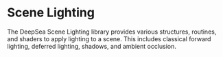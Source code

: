 # Scene Lighting

The DeepSea Scene Lighting library provides various structures, routines, and shaders to apply lighting to a scene. This includes classical forward lighting, deferred lighting, shadows, and ambient occlusion.
